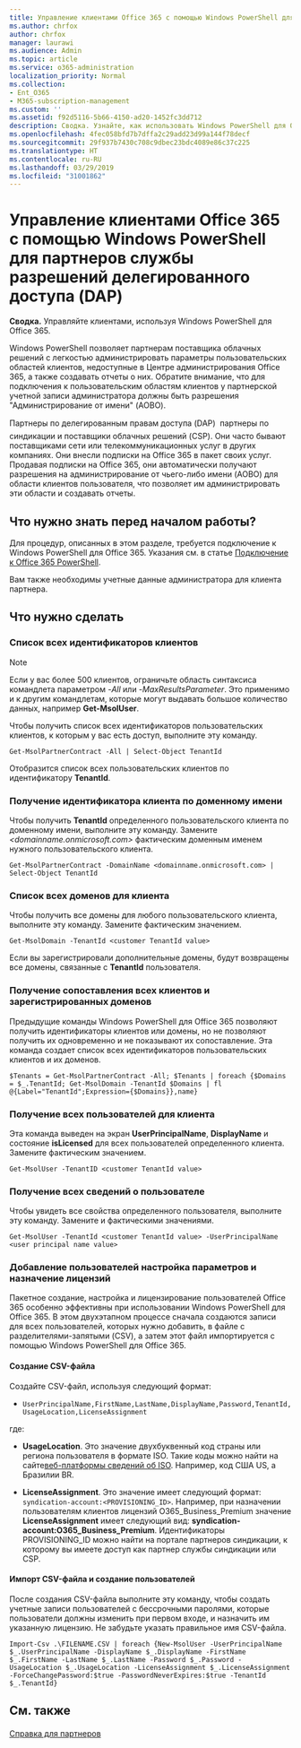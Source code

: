 ```yaml
---
title: Управление клиентами Office 365 с помощью Windows PowerShell для партнеров службы разрешений делегированного доступа (DAP)
ms.author: chrfox
author: chrfox
manager: laurawi
ms.audience: Admin
ms.topic: article
ms.service: o365-administration
localization_priority: Normal
ms.collection:
- Ent_O365
- M365-subscription-management
ms.custom: ''
ms.assetid: f92d5116-5b66-4150-ad20-1452fc3dd712
description: Сводка. Узнайте, как использовать Windows PowerShell для Office 365, чтобы управлять пользовательскими клиентами.
ms.openlocfilehash: 4fec058bfd7b7dffa2c29add23d99a144f78decf
ms.sourcegitcommit: 29f937b7430c708c9dbec23bdc4089e86c37c225
ms.translationtype: HT
ms.contentlocale: ru-RU
ms.lasthandoff: 03/29/2019
ms.locfileid: "31001862"
---
```

# <a name="manage-office-365-tenants-with-windows-powershell-for-delegated-access-permissions-dap-partners"></a>Управление клиентами Office 365 с помощью Windows PowerShell для партнеров службы разрешений делегированного доступа (DAP)

 **Сводка.** Управляйте клиентами, используя Windows PowerShell для Office 365.
  
Windows PowerShell позволяет партнерам поставщика облачных решений с легкостью администрировать параметры пользовательских областей клиентов, недоступные в Центре администрирования Office 365, а также создавать отчеты о них. Обратите внимание, что для подключения к пользовательским областям клиентов у партнерской учетной записи администратора должны быть разрешения "Администрирование от имени" (AOBO).
  
Партнеры по делегированным правам доступа (DAP)  партнеры по синдикации и поставщики облачных решений (CSP). Они часто бывают поставщиками сети или телекоммуникационных услуг в других компаниях. Они внесли подписки на Office 365 в пакет своих услуг. Продавая подписки на Office 365, они автоматически получают разрешения на администрирование от чьего-либо имени (AOBO) для области клиентов пользователя, что позволяет им администрировать эти области и создавать отчеты.
## <a name="what-do-you-need-to-know-before-you-begin"></a>Что нужно знать перед началом работы?

Для процедур, описанных в этом разделе, требуется подключение к Windows PowerShell для Office 365. Указания см. в статье [Подключение к Office 365 PowerShell](connect-to-office-365-powershell.md).
  
Вам также необходимы учетные данные администратора для клиента партнера.
  
## <a name="what-do-you-want-to-do"></a>Что нужно сделать

### <a name="list-all-tenant-ids"></a>Список всех идентификаторов клиентов

> [!NOTE]
> Если у вас более 500 клиентов, ограничьте область синтаксиса командлета параметром  _-All_ или _-MaxResultsParameter_. Это применимо и к другим командлетам, которые могут выдавать большое количество данных, например **Get-MsolUser**.
  
Чтобы получить список всех идентификаторов пользовательских клиентов, к которым у вас есть доступ, выполните эту команду.
  
```
Get-MsolPartnerContract -All | Select-Object TenantId
```

Отобразится список всех пользовательских клиентов по идентификатору **TenantId**.
  
### <a name="get-a-tenant-id-by-using-the-domain-name"></a>Получение идентификатора клиента по доменному имени

Чтобы получить **TenantId** определенного пользовательского клиента по доменному имени, выполните эту команду. Замените _<domainname.onmicrosoft.com>_ фактическим доменным именем нужного пользовательского клиента.
  
```
Get-MsolPartnerContract -DomainName <domainname.onmicrosoft.com> | Select-Object TenantId
```

### <a name="list-all-domains-for-a-tenant"></a>Список всех доменов для клиента

Чтобы получить все домены для любого пользовательского клиента, выполните эту команду. Замените  _<customer TenantId value>_ фактическим значением.
  
```
Get-MsolDomain -TenantId <customer TenantId value>
```

Если вы зарегистрировали дополнительные домены, будут возвращены все домены, связанные с **TenantId** пользователя.
  
### <a name="get-a-mapping-of-all-tenants-and-registered-domains"></a>Получение сопоставления всех клиентов и зарегистрированных доменов

Предыдущие команды Windows PowerShell для Office 365 позволяют получить идентификаторы клиентов или домены, но не позволяют получить их одновременно и не показывают их сопоставление. Эта команда создает список всех идентификаторов пользовательских клиентов и их доменов.
  
```
$Tenants = Get-MsolPartnerContract -All; $Tenants | foreach {$Domains = $_.TenantId; Get-MsolDomain -TenantId $Domains | fl @{Label="TenantId";Expression={$Domains}},name}
```

### <a name="get-all-users-for-a-tenant"></a>Получение всех пользователей для клиента

Эта команда выведен на экран **UserPrincipalName**, **DisplayName** и состояние **isLicensed** для всех пользователей определенного клиента. Замените _<customer TenantId value>_ фактическим значением.
  
```
Get-MsolUser -TenantID <customer TenantId value>
```

### <a name="get-all-details-about-a-user"></a>Получение всех сведений о пользователе

Чтобы увидеть все свойства определенного пользователя, выполните эту команду. Замените  _<customer TenantId value>_ и _<user principal name value>_ фактическими значениями.
  
```
Get-MsolUser -TenantId <customer TenantId value> -UserPrincipalName <user principal name value>
```

### <a name="add-users-set-options-and-assign-licenses"></a>Добавление пользователей настройка параметров и назначение лицензий

Пакетное создание, настройка и лицензирование пользователей Office 365 особенно эффективны при использовании Windows PowerShell для Office 365. В этом двухэтапном процессе сначала создаются записи для всех пользователей, которых нужно добавить, в файле с разделителями-запятыми (CSV), а затем этот файл импортируется с помощью Windows PowerShell для Office 365. 
  
#### <a name="create-a-csv-file"></a>Создание CSV-файла

Создайте CSV-файл, используя следующий формат:
  
-  `UserPrincipalName,FirstName,LastName,DisplayName,Password,TenantId,UsageLocation,LicenseAssignment`
    
где:
  
- **UsageLocation**. Это значение  двухбуквенный код страны или региона пользователя в формате ISO. Такие коды можно найти на сайте[веб-платформы сведений об ISO](https://go.microsoft.com/fwlink/p/?LinkId=532703). Например, код США  US, а Бразилии  BR. 
    
- **LicenseAssignment**. Это значение имеет следующий формат: `syndication-account:<PROVISIONING_ID>`. Например, при назначении пользователям клиентов лицензий O365_Business_Premium значение **LicenseAssignment** имеет следующий вид: **syndication-account:O365_Business_Premium**. Идентификаторы PROVISIONING_ID можно найти на портале партнеров синдикации, к которому вы имеете доступ как партнер службы синдикации или CSP.
    
#### <a name="import-the-csv-file-and-create-the-users"></a>Импорт CSV-файла и создание пользователей

После создания CSV-файла выполните эту команду, чтобы создать учетные записи пользователей с бессрочными паролями, которые пользователи должны изменить при первом входе, и назначить им указанную лицензию. Не забудьте указать правильное имя CSV-файла.
  
```
Import-Csv .\FILENAME.CSV | foreach {New-MsolUser -UserPrincipalName $_.UserPrincipalName -DisplayName $_.DisplayName -FirstName $_.FirstName -LastName $_.LastName -Password $_.Password -UsageLocation $_.UsageLocation -LicenseAssignment $_.LicenseAssignment -ForceChangePassword:$true -PasswordNeverExpires:$true -TenantId $_.TenantId}
```

## <a name="see-also"></a>См. также

#### 

[Справка для партнеров](https://go.microsoft.com/fwlink/p/?LinkId=533477)

